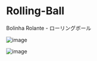 # Rolling-Ball
Bolinha Rolante - ローリングボール

![image](https://user-images.githubusercontent.com/47865897/119904397-aac79f80-bf20-11eb-8871-5c610b499037.png)


![image](https://user-images.githubusercontent.com/47865897/119904600-f1b59500-bf20-11eb-8994-c39a6e6d5782.png)
